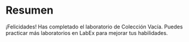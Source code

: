 # Resumen

¡Felicidades! Has completado el laboratorio de Colección Vacía. Puedes practicar más laboratorios en LabEx para mejorar tus habilidades.
